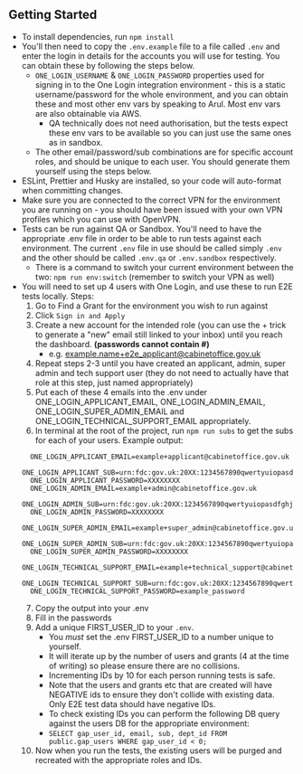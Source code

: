 ## Getting Started

- To install dependencies, run `npm install`
- You'll then need to copy the `.env.example` file to a file called `.env` and enter the login in details for the accounts you will use for testing. You can obtain these by following the steps below.
  - `ONE_LOGIN_USERNAME` & `ONE_LOGIN_PASSWORD` properties used for signing in to the One Login integration environment - this is a static username/password for the whole environment, and you can obtain these and most other env vars by speaking to Arul. Most env vars are also obtainable via AWS.
    - QA technically does not need authorisation, but the tests expect these env vars to be available so you can just use the same ones as in sandbox.
  - The other email/password/sub combinations are for specific account roles, and should be unique to each user. You should generate them yourself using the steps below.
- ESLint, Prettier and Husky are installed, so your code will auto-format when committing changes.
- Make sure you are connected to the correct VPN for the environment you are running on - you should have been issued with your own VPN profiles which you can use with OpenVPN.
- Tests can be run against QA or Sandbox. You'll need to have the appropriate .env file in order to be able to run tests against each environment. The current `.env` file in use should be called simply `.env` and the other should be called `.env.qa` or `.env.sandbox` respectively.
  - There is a command to switch your current environment between the two: `npm run env:switch` (remember to switch your VPN as well)
- You will need to set up 4 users with One Login, and use these to run E2E tests locally. Steps:
  1. Go to Find a Grant for the environment you wish to run against
  2. Click `Sign in and Apply`
  3. Create a new account for the intended role (you can use the + trick to generate a "new" email still linked to your inbox) until you reach the dashboard. **(passwords cannot contain #)**
     - e.g. example.name+e2e_applicant@cabinetoffice.gov.uk
  4. Repeat steps 2-3 until you have created an applicant, admin, super admin and tech support user (they do not need to actually have that role at this step, just named appropriately)
  5. Put each of these 4 emails into the .env under ONE_LOGIN_APPLICANT_EMAIL, ONE_LOGIN_ADMIN_EMAIL, ONE_LOGIN_SUPER_ADMIN_EMAIL and ONE_LOGIN_TECHNICAL_SUPPORT_EMAIL appropriately.
  6. In terminal at the root of the project, run `npm run subs` to get the subs for each of your users. Example output:
  ```
    ONE_LOGIN_APPLICANT_EMAIL=example+applicant@cabinetoffice.gov.uk
    ONE_LOGIN_APPLICANT_SUB=urn:fdc:gov.uk:20XX:1234567890qwertyuiopasdfghjklzxcvbnm
    ONE_LOGIN_APPLICANT_PASSWORD=XXXXXXXX
    ONE_LOGIN_ADMIN_EMAIL=example+admin@cabinetoffice.gov.uk
    ONE_LOGIN_ADMIN_SUB=urn:fdc:gov.uk:20XX:1234567890qwertyuiopasdfghjklzxcvbnm
    ONE_LOGIN_ADMIN_PASSWORD=XXXXXXXX
    ONE_LOGIN_SUPER_ADMIN_EMAIL=example+super_admin@cabinetoffice.gov.uk
    ONE_LOGIN_SUPER_ADMIN_SUB=urn:fdc:gov.uk:20XX:1234567890qwertyuiopasdfghjklzxcvbnm
    ONE_LOGIN_SUPER_ADMIN_PASSWORD=XXXXXXXX
    ONE_LOGIN_TECHNICAL_SUPPORT_EMAIL=example+technical_support@cabinetoffice.gov.uk
    ONE_LOGIN_TECHNICAL_SUPPORT_SUB=urn:fdc:gov.uk:20XX:1234567890qwertyuiopasdfghjklzxcvbnm
    ONE_LOGIN_TECHNICAL_SUPPORT_PASSWORD=example_password
  ```
  7. Copy the output into your .env
  8. Fill in the passwords
  9. Add a unique FIRST_USER_ID to your `.env`. 
     - You _must_ set the .env FIRST_USER_ID to a number unique to yourself.
     - It will iterate up by the number of users and grants (4 at the time of writing) so please ensure there are no collisions.
     - Incrementing IDs by 10 for each person running tests is safe.
     - Note that the users and grants etc that are created will have NEGATIVE ids to ensure they don't collide with existing data. Only E2E test data should have negative IDs.
     - To check existing IDs you can perform the following DB query against the users DB for the appropriate environment:
     - `SELECT gap_user_id, email, sub, dept_id FROM public.gap_users WHERE gap_user_id < 0;`
  9. Now when you run the tests, the existing users will be purged and recreated with the appropriate roles and IDs.
